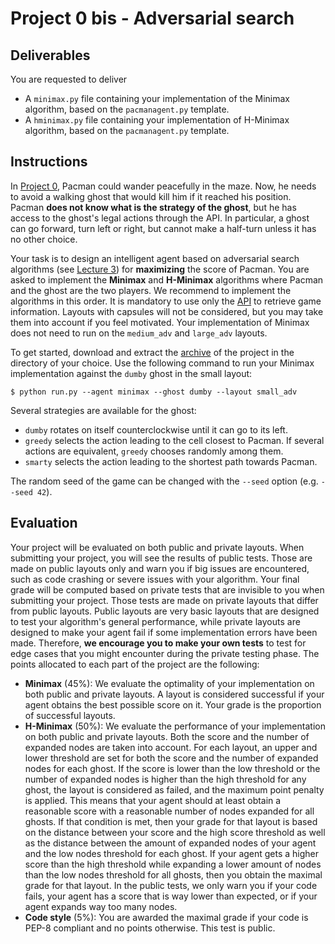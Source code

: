 # Project 0 bis - Adversarial search

## Deliverables

You are requested to deliver
- A `minimax.py` file containing your implementation of the Minimax algorithm, based on the `pacmanagent.py` template.
- A `hminimax.py` file containing your implementation of H-Minimax algorithm, based on the `pacmanagent.py` template.

## Instructions

In [Project 0](../project0), Pacman could wander peacefully in the maze. Now, he needs to avoid a walking ghost that would kill him if it reached his position. Pacman **does not know what is the strategy of the ghost**, but he has access to the ghost's legal actions through the API. In particular, a ghost can go forward, turn left or right, but cannot make a half-turn unless it has no other choice.

Your task is to design an intelligent agent based on adversarial search algorithms (see [Lecture 3](https://glouppe.github.io/info8006-introduction-to-ai/?p=lecture3.md)) for **maximizing** the score of Pacman. You are asked to implement the **Minimax** and **H-Minimax** algorithms where Pacman and the ghost are the two players. We recommend to implement the algorithms in this order. It is mandatory to use only the [API](..#api) to retrieve game information. Layouts with capsules will not be considered, but you may take them into account if you feel motivated. Your implementation of Minimax does not need to run on the `medium_adv` and `large_adv` layouts.

To get started, download and extract the [archive](../project0bis.zip?raw=true) of the project in the directory of your choice. Use the following command to run your Minimax implementation against the `dumby` ghost in the small layout:
```console
$ python run.py --agent minimax --ghost dumby --layout small_adv
```

Several strategies are available for the ghost:
- `dumby` rotates on itself counterclockwise until it can go to its left.
- `greedy` selects the action leading to the cell closest to Pacman. If several actions are equivalent, `greedy` chooses randomly among them.
- `smarty` selects the action leading to the shortest path towards Pacman.

The random seed of the game can be changed with the `--seed` option (e.g. `--seed 42`).

## Evaluation

Your project will be evaluated on both public and private layouts. When submitting your project, you will see the results of public tests. Those are made on public layouts only and warn you if big issues are encountered, such as code crashing or severe issues with your algorithm. Your final grade will be computed based on private tests that are invisible to you when submitting your project. Those tests are made on private layouts that differ from public layouts. Public layouts are very basic layouts that are designed to test your algorithm's general performance, while private layouts are designed to make your agent fail if some implementation errors have been made. Therefore, **we encourage you to make your own tests** to test for edge cases that you might encounter during the private testing phase. The points allocated to each part of the project are the following:

- **Minimax** (45%): We evaluate the optimality of your implementation on both public and private layouts. A layout is considered successful if your agent obtains the best possible score on it. Your grade is the proportion of successful layouts.
- **H-Minimax** (50%): We evaluate the performance of your implementation on both public and private layouts. Both the score and the number of expanded nodes are taken into account. For each layout, an upper and lower threshold are set for both the score and the number of expanded nodes for each ghost. If the score is lower than the low threshold or the number of expanded nodes is higher than the high threshold for any ghost, the layout is considered as failed, and the maximum point penalty is applied. This means that your agent should at least obtain a reasonable score with a reasonable number of nodes expanded for all ghosts. If that condition is met, then your grade for that layout is based on the distance between your score and the high score threshold as well as the distance between the amount of expanded nodes of your agent and the low nodes threshold for each ghost. If your agent gets a higher score than the high threshold while expanding a lower amount of nodes than the low nodes threshold for all ghosts, then you obtain the maximal grade for that layout. In the public tests, we only warn you if your code fails, your agent has a score that is way lower than expected, or if your agent expands way too many nodes.
- **Code style** (5%): You are awarded the maximal grade if your code is PEP-8 compliant and no points otherwise. This test is public.
